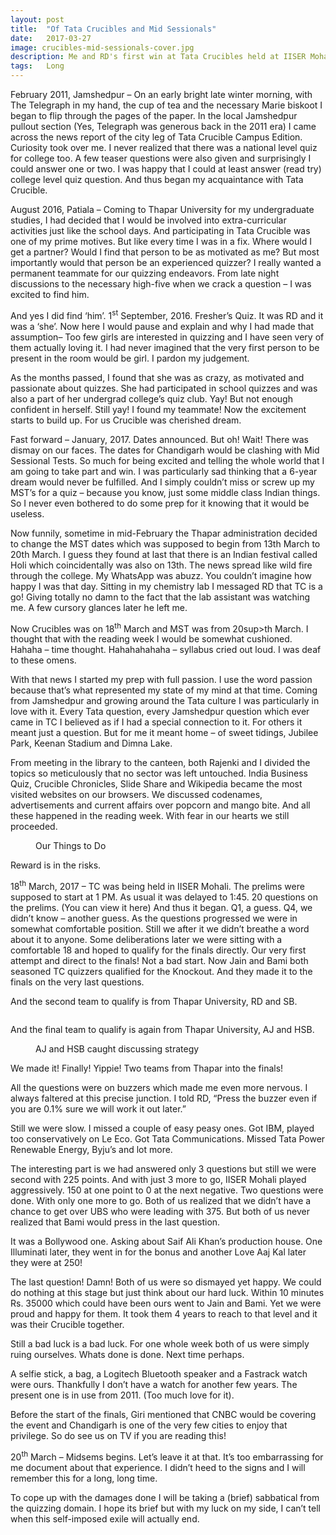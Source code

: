 ```yaml
---
layout: post
title:  "Of Tata Crucibles and Mid Sessionals"
date:   2017-03-27
image: crucibles-mid-sessionals-cover.jpg
description: Me and RD's first win at Tata Crucibles held at IISER Mohali, Chandigarh. We came runners up, beaten at the last question by our own college team. Quite something.
tags:	Long
---
```


February 2011, Jamshedpur – On an early bright late winter morning, with The Telegraph in my hand, the cup of tea and the necessary Marie biskoot I began to flip through the pages of the paper. In the local Jamshedpur pullout section (Yes, Telegraph was generous back in the 2011 era) I came across the news report of the city leg of Tata Crucible Campus Edition. Curiosity took over me. I never realized that there was a national level quiz for college too. A few teaser questions were also given and surprisingly I could answer one or two. I was happy that I could at least answer (read try) college level quiz question. And thus began my acquaintance with Tata Crucible.

August 2016, Patiala – Coming to Thapar University for my undergraduate studies, I had decided that I would be involved into extra-curricular activities just like the school days. And participating in Tata Crucible was one of my prime motives. But like every time I was in a fix. Where would I get a partner? Would I find that person to be as motivated as me? But most importantly would that person be an experienced quizzer? I really wanted a permanent teammate for our quizzing endeavors. From late night discussions to the necessary high-five when we crack a question – I was excited to find him.

And yes I did find ‘him’. 1<sup>st</sup> September, 2016. Fresher’s Quiz. It was RD and it was a ‘she’. Now here I would pause and explain and why I had made that assumption– Too few girls are interested in quizzing and I have seen very of them actually loving it. I had never imagined that the very first person to be present in the room would be girl. I pardon my judgement.

As the months passed, I found that she was as crazy, as motivated and passionate about quizzes. She had participated in school quizzes and was also a part of her undergrad college’s quiz club. Yay! But not enough confident in herself. Still yay! I found my teammate! Now the excitement starts to build up. For us Crucible was cherished dream.

Fast forward – January, 2017. Dates announced. But oh! Wait! There was dismay on our faces. The dates for Chandigarh would be clashing with Mid Sessional Tests. So much for being excited and telling the whole world that I am going to take part and win. I was particularly sad thinking that a 6-year dream would never be fulfilled. And I simply couldn’t miss or screw up my MST’s for a quiz – because you know, just some middle class Indian things. So I never even bothered to do some prep for it knowing that it would be useless.

Now funnily, sometime in mid-February the Thapar administration decided to change the MST dates which was supposed to begin from 13th March to 20th March. I guess they found at last that there is an Indian festival called Holi which coincidentally was also on 13th. The news spread like wild fire through the college. My WhatsApp was abuzz. You couldn’t imagine how happy I was that day. Sitting in my chemistry lab I messaged RD that TC is a go! Giving totally no damn to the fact that the lab assistant was watching me. A few cursory glances later he left me.

Now Crucibles was on 18<sup>th</sup> March and MST was from 20sup>th</sup> March. I thought that with the reading week I would be somewhat cushioned. Hahaha – time thought. Hahahahahaha – syllabus cried out loud. I was deaf to these omens.

With that news I started my prep with full passion. I use the word passion because that’s what represented my state of my mind at that time. Coming from Jamshedpur and growing around the Tata culture I was particularly in love with it. Every Tata question, every Jamshedpur question which ever came in TC I believed as if I had a special connection to it. For others it meant just a question. But for me it meant home – of sweet tidings, Jubilee Park, Keenan Stadium and Dimna Lake.

From meeting in the library to the canteen, both Rajenki and I divided the topics so meticulously that no sector was left untouched. India Business Quiz, Crucible Chronicles, Slide Share and Wikipedia became the most visited websites on our browsers. We discussed codenames, advertisements and current affairs over popcorn and mango bite. And all these happened in the reading week. With fear in our hearts we still proceeded.

<figure>
	<img src="{{ '/assets/img/crucibles-mid-sessionals-1.jpg' | prepend: site.baseurl }}" alt=""> 
	<figcaption>Our Things to Do</figcaption>
</figure>

Reward is in the risks.

18<sup>th</sup> March, 2017 – TC was being held in IISER Mohali. The prelims were supposed to start at 1 PM. As usual it was delayed to 1:45. 20 questions on the prelims. (You can view it here) And thus it began. Q1, a guess. Q4, we didn’t know – another guess. As the questions progressed we were in somewhat comfortable position. Still we after it we didn’t breathe a word about it to anyone. Some deliberations later we were sitting with a comfortable 18 and hoped to qualify for the finals directly. Our very first attempt and direct to the finals! Not a bad start. Now Jain and Bami both seasoned TC quizzers qualified for the Knockout. And they made it to the finals on the very last questions.

And the second team to qualify is from Thapar University, RD and SB.

<img src="{{ '/assets/img/crucibles-mid-sessionals-2.jpg' | prepend: site.baseurl }}" alt=""> 

And the final team to qualify is again from Thapar University, AJ and HSB.

<figure>
	<img src="{{ '/assets/img/crucibles-mid-sessionals-3.jpg' | prepend: site.baseurl }}" alt=""> 
	<figcaption>AJ and HSB caught discussing strategy</figcaption>
</figure>

We made it! Finally! Yippie! Two teams from Thapar into the finals!

All the questions were on buzzers which made me even more nervous. I always faltered at this precise junction. I told RD, “Press the buzzer even if you are 0.1% sure we will work it out later.”

Still we were slow. I missed a couple of easy peasy ones. Got IBM, played too conservatively on Le Eco. Got Tata Communications. Missed Tata Power Renewable Energy, Byju’s and lot more.

The interesting part is we had answered only 3 questions but still we were second with 225 points. And with just 3 more to go, IISER Mohali played aggressively. 150 at one point to 0 at the next negative. Two questions were done. With only one more to go. Both of us realized that we didn’t have a chance to get over UBS who were leading with 375. But both of us never realized that Bami would press in the last question.

It was a Bollywood one. Asking about Saif Ali Khan’s production house. One Illuminati later, they went in for the bonus and another Love Aaj Kal later they were at 250!

The last question! Damn! Both of us were so dismayed yet happy. We could do nothing at this stage but just think about our hard luck. Within 10 minutes Rs. 35000 which could have been ours went to Jain and Bami. Yet we were proud and happy for them. It took them 4 years to reach to that level and it was their Crucible together.

Still a bad luck is a bad luck. For one whole week both of us were simply ruing ourselves. Whats done is done. Next time perhaps.

A selfie stick, a bag, a Logitech Bluetooth speaker and a Fastrack watch were ours. Thankfully I don’t have a watch for another few years. The present one is in use from 2011. (Too much love for it).

Before the start of the finals, Giri mentioned that CNBC would be covering the event and Chandigarh is one of the very few cities to enjoy that privilege. So do see us on TV if you are reading this!

20<sup>th</sup> March – Midsems begins. Let’s leave it at that. It’s too embarrassing for me document about that experience. I didn’t heed to the signs and I will remember this for a long, long time.

To cope up with the damages done I will be taking a (brief) sabbatical from the quizzing domain. I hope its brief but with my luck on my side, I can’t tell when this self-imposed exile will actually end.
